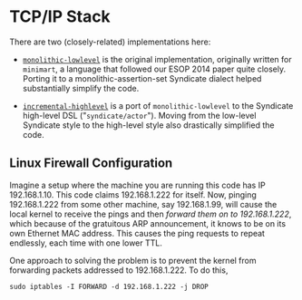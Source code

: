 # TCP/IP Stack

There are two (closely-related) implementations here:

 - [`monolithic-lowlevel`](monolithic-lowlevel/) is the original
   implementation, originally written for `minimart`, a language that
   followed our ESOP 2014 paper quite closely. Porting it to a
   monolithic-assertion-set Syndicate dialect helped substantially
   simplify the code.

 - [`incremental-highlevel`](incremental-highlevel/) is a port of
   `monolithic-lowlevel` to the Syndicate high-level DSL
   ("`syndicate/actor`"). Moving from the low-level Syndicate style to
   the high-level style also drastically simplified the code.

## Linux Firewall Configuration

Imagine a setup where the machine you are running this code has IP
192.168.1.10. This code claims 192.168.1.222 for itself. Now, pinging
192.168.1.222 from some other machine, say 192.168.1.99, will cause
the local kernel to receive the pings and then *forward them on to
192.168.1.222*, which because of the gratuitous ARP announcement, it
knows to be on its own Ethernet MAC address. This causes the ping
requests to repeat endlessly, each time with one lower TTL.

One approach to solving the problem is to prevent the kernel from
forwarding packets addressed to 192.168.1.222. To do this,

    sudo iptables -I FORWARD -d 192.168.1.222 -j DROP
